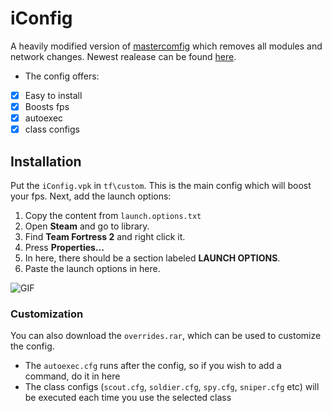 # iConfig
A heavily modified version of [mastercomfig](https://mastercomfig.com/) which removes all modules and network changes.
Newest realease can be found [here](https://github.com/tf2iMicro/iConfig/releases).
- The config offers:
- [x] Easy to install
- [x] Boosts fps
- [x] autoexec
- [x] class configs
## Installation
Put the `iConfig.vpk` in `tf\custom`. This is the main config which will boost your fps.
Next, add the launch options:
1. Copy the content from `launch.options.txt`
2. Open **Steam** and go to library.
3. Find **Team Fortress 2** and right click it.
4. Press **Properties...**
5. In here, there should be a section labeled **LAUNCH OPTIONS**.
6. Paste the launch options in here.

![GIF](https://media4.giphy.com/media/v7VxXxN1mh7Sgv1b43/giphy.gif?cid=790b761100d8773eeec85ddac9f3bb299a48d45a90ea5515&rid=giphy.gif&ct=g)
### Customization
You can also download the `overrides.rar`, which can be used to customize the config.
- The `autoexec.cfg` runs after the config, so if you wish to add a command, do it in here
- The class configs (`scout.cfg`, `soldier.cfg`, `spy.cfg`, `sniper.cfg` etc) will be executed each time you use the selected class
